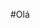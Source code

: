 #Olá

<!--
**rodrigo34892/rodrigo34892** is a ✨ _special_ ✨ repository because its `README.md` (this file) appears on your GitHub profile.

Here are some ideas to get you started:

###https://img.shields.io/badge/Gmail-D14836?style=for-the-badge&logo=gmail&logoColor=white entre em contato
- 🔭 I’m currently working on ...
- 🌱 I’m currently learning ...
- 👯 I’m looking to collaborate on ...
- 🤔 I’m looking for help with ...
- 💬 Ask me about ...
- 📫 How to reach me: ...
- 😄 Pronouns: ...
- ⚡ Fun fact: ...
-->

